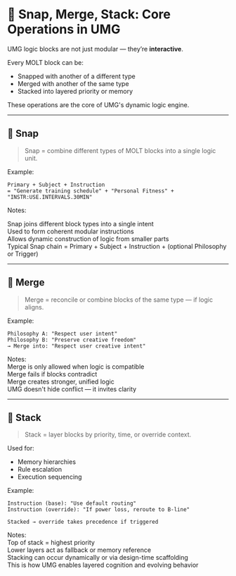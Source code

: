 # 🔗 Snap, Merge, Stack: Core Operations in UMG

UMG logic blocks are not just modular — they’re **interactive**.

Every MOLT block can be:
- Snapped with another of a different type  
- Merged with another of the same type  
- Stacked into layered priority or memory

These operations are the core of UMG's dynamic logic engine.

---

## 🧩 Snap

> Snap = combine different types of MOLT blocks into a single logic unit.

Example:

```text
Primary + Subject + Instruction  
= "Generate training schedule" + "Personal Fitness" + "INSTR:USE.INTERVALS.30MIN"
```

Notes:

Snap joins different block types into a single intent  
Used to form coherent modular instructions  
Allows dynamic construction of logic from smaller parts  
Typical Snap chain = Primary + Subject + Instruction + (optional Philosophy or Trigger)

---

## 🔁 Merge

> Merge = reconcile or combine blocks of the same type — if logic aligns.

Example:

```text
Philosophy A: "Respect user intent"  
Philosophy B: "Preserve creative freedom"  
→ Merge into: "Respect user creative intent"
```

Notes:  
Merge is only allowed when logic is compatible  
Merge fails if blocks contradict  
Merge creates stronger, unified logic  
UMG doesn't hide conflict — it invites clarity

---

## 🧱 Stack

> Stack = layer blocks by priority, time, or override context.

Used for:
- Memory hierarchies  
- Rule escalation  
- Execution sequencing

Example:

```text
Instruction (base): "Use default routing"  
Instruction (override): "If power loss, reroute to B-line"

Stacked → override takes precedence if triggered

```
Notes:  
Top of stack = highest priority  
Lower layers act as fallback or memory reference  
Stacking can occur dynamically or via design-time scaffolding  
This is how UMG enables layered cognition and evolving behavior
```
